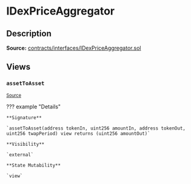 # IDexPriceAggregator

## Description

**Source:** [contracts/interfaces/IDexPriceAggregator.sol](https://github.com/Synthetixio/synthetix/tree/v2.101.1-alpha/contracts/interfaces/IDexPriceAggregator.sol)

## Views

### `assetToAsset`

<sub>[Source](https://github.com/Synthetixio/synthetix/tree/v2.101.1-alpha/contracts/interfaces/IDexPriceAggregator.sol#L9)</sub>

??? example "Details"

    **Signature**

    `assetToAsset(address tokenIn, uint256 amountIn, address tokenOut, uint256 twapPeriod) view returns (uint256 amountOut)`

    **Visibility**

    `external`

    **State Mutability**

    `view`
